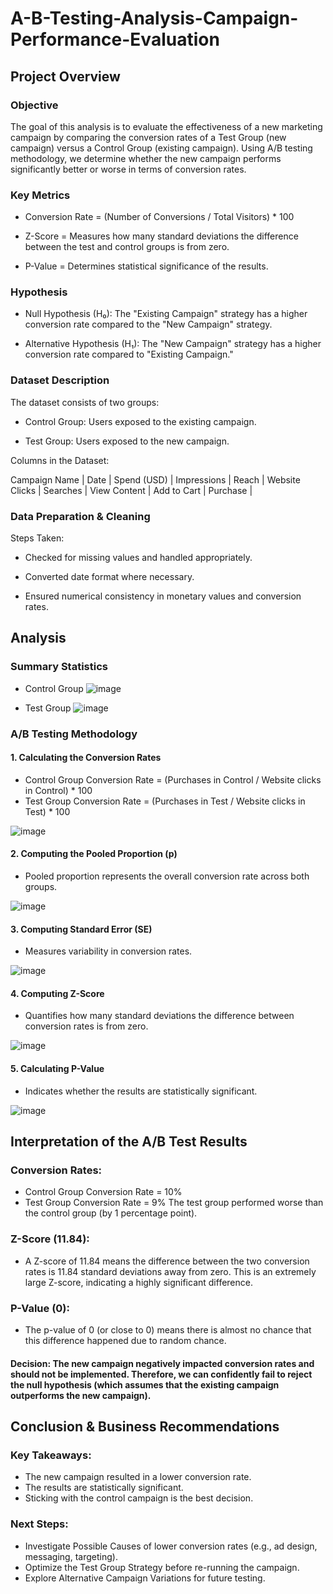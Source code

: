 # A-B-Testing-Analysis-Campaign-Performance-Evaluation

## Project Overview

### Objective

The goal of this analysis is to evaluate the effectiveness of a new marketing campaign by comparing the conversion rates of a Test Group (new campaign) versus a Control Group (existing campaign). Using A/B testing methodology, we determine whether the new campaign performs significantly better or worse in terms of conversion rates.

### Key Metrics

- Conversion Rate = (Number of Conversions / Total Visitors) * 100

- Z-Score = Measures how many standard deviations the difference between the test and control groups is from zero.

- P-Value = Determines statistical significance of the results.

### Hypothesis 

- Null Hypothesis (H₀): The "Existing Campaign" strategy has a higher conversion rate compared to the "New Campaign" strategy.

- Alternative Hypothesis (H₁): The "New Campaign" strategy has a higher conversion rate compared to "Existing Campaign."


### Dataset Description

The dataset consists of two groups:

- Control Group: Users exposed to the existing campaign.

- Test Group: Users exposed to the new campaign.

Columns in the Dataset:

Campaign Name | Date | Spend (USD) | Impressions | Reach | Website Clicks | Searches | View Content | Add to Cart | Purchase |

### Data Preparation & Cleaning

Steps Taken:

- Checked for missing values and handled appropriately.

- Converted date format where necessary.

- Ensured numerical consistency in monetary values and conversion rates.

## Analysis

### Summary Statistics

- Control Group
![image](https://github.com/user-attachments/assets/7d8fdb4f-affa-417d-901a-a9f65d0b68e8)


- Test Group
![image](https://github.com/user-attachments/assets/02057fbf-0c31-4ac5-941f-cea987c42f7e)


### A/B Testing Methodology

#### 1. Calculating the Conversion Rates

- Control Group Conversion Rate = (Purchases in Control / Website clicks in Control) * 100
- Test Group Conversion Rate = (Purchases in Test / Website clicks in Test) * 100

![image](https://github.com/user-attachments/assets/0ba999fb-8774-452e-9b47-900817c9d335)


#### 2. Computing the Pooled Proportion (p)

- Pooled proportion represents the overall conversion rate across both groups. 

![image](https://github.com/user-attachments/assets/23f4567a-2577-4f50-bcd7-e7f973fb19fb)


#### 3. Computing Standard Error (SE)

- Measures variability in conversion rates.

![image](https://github.com/user-attachments/assets/1f6724dd-54b9-4450-98bd-5957d2cc58f9)


#### 4. Computing Z-Score

- Quantifies how many standard deviations the difference between conversion rates is from zero.

![image](https://github.com/user-attachments/assets/e6b576f2-eae0-496d-ada3-ed5377a1ba09)


#### 5. Calculating P-Value

- Indicates whether the results are statistically significant. 

![image](https://github.com/user-attachments/assets/9b68dab6-15eb-4469-8e07-e8bd2972bc6c)


## Interpretation of the A/B Test Results

### Conversion Rates:
- Control Group Conversion Rate = 10%
- Test Group Conversion Rate = 9%
The test group performed worse than the control group (by 1 percentage point).

### Z-Score (11.84):
- A Z-score of 11.84 means the difference between the two conversion rates is 11.84 standard deviations away from zero.
This is an extremely large Z-score, indicating a highly significant difference.

### P-Value (0):
- The p-value of 0 (or close to 0) means there is almost no chance that this difference happened due to random chance.

#### Decision: The new campaign negatively impacted conversion rates and should not be implemented. Therefore, we can confidently fail to reject the null hypothesis (which assumes that the existing campaign outperforms the new campaign).


## Conclusion & Business Recommendations

### Key Takeaways:
- The new campaign resulted in a lower conversion rate.
- The results are statistically significant.
- Sticking with the control campaign is the best decision.

### Next Steps:
- Investigate Possible Causes of lower conversion rates (e.g., ad design, messaging, targeting).
- Optimize the Test Group Strategy before re-running the campaign.
- Explore Alternative Campaign Variations for future testing.

